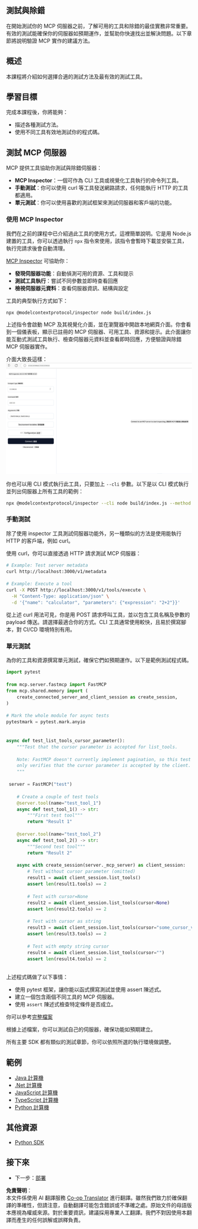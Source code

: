 <!--
CO_OP_TRANSLATOR_METADATA:
{
  "original_hash": "4e34e34e84f013e73c7eaa6d09884756",
  "translation_date": "2025-07-13T21:58:02+00:00",
  "source_file": "03-GettingStarted/08-testing/README.md",
  "language_code": "tw"
}
-->
## 測試與除錯

在開始測試你的 MCP 伺服器之前，了解可用的工具和除錯的最佳實務非常重要。有效的測試能確保你的伺服器如預期運作，並幫助你快速找出並解決問題。以下章節將說明驗證 MCP 實作的建議方法。

## 概述

本課程將介紹如何選擇合適的測試方法及最有效的測試工具。

## 學習目標

完成本課程後，你將能夠：

- 描述各種測試方法。
- 使用不同工具有效地測試你的程式碼。

## 測試 MCP 伺服器

MCP 提供工具協助你測試與除錯伺服器：

- **MCP Inspector**：一個可作為 CLI 工具或視覺化工具執行的命令列工具。
- **手動測試**：你可以使用 curl 等工具發送網路請求，任何能執行 HTTP 的工具都適用。
- **單元測試**：你可以使用喜歡的測試框架來測試伺服器和客戶端的功能。

### 使用 MCP Inspector

我們在之前的課程中已介紹過此工具的使用方式，這裡簡單說明。它是用 Node.js 建置的工具，你可以透過執行 `npx` 指令來使用，該指令會暫時下載並安裝工具，執行完請求後會自動清理。

[MCP Inspector](https://github.com/modelcontextprotocol/inspector) 可協助你：

- **發現伺服器功能**：自動偵測可用的資源、工具和提示
- **測試工具執行**：嘗試不同參數並即時查看回應
- **檢視伺服器元資料**：查看伺服器資訊、結構與設定

工具的典型執行方式如下：

```bash
npx @modelcontextprotocol/inspector node build/index.js
```

上述指令會啟動 MCP 及其視覺化介面，並在瀏覽器中開啟本地網頁介面。你會看到一個儀表板，顯示已註冊的 MCP 伺服器、可用工具、資源和提示。此介面讓你能互動式測試工具執行、檢查伺服器元資料並查看即時回應，方便驗證與除錯 MCP 伺服器實作。

介面大致長這樣： ![Inspector](../../../../translated_images/connect.141db0b2bd05f096fb1dd91273771fd8b2469d6507656c3b0c9df4b3c5473929.tw.png)

你也可以用 CLI 模式執行此工具，只要加上 `--cli` 參數。以下是以 CLI 模式執行並列出伺服器上所有工具的範例：

```sh
npx @modelcontextprotocol/inspector --cli node build/index.js --method tools/list
```

### 手動測試

除了使用 inspector 工具測試伺服器功能外，另一種類似的方法是使用能執行 HTTP 的客戶端，例如 curl。

使用 curl，你可以直接透過 HTTP 請求測試 MCP 伺服器：

```bash
# Example: Test server metadata
curl http://localhost:3000/v1/metadata

# Example: Execute a tool
curl -X POST http://localhost:3000/v1/tools/execute \
  -H "Content-Type: application/json" \
  -d '{"name": "calculator", "parameters": {"expression": "2+2"}}'
```

從上述 curl 用法可見，你是用 POST 請求呼叫工具，並以包含工具名稱及參數的 payload 傳送。請選擇最適合你的方式。CLI 工具通常使用較快，且易於撰寫腳本，對 CI/CD 環境特別有用。

### 單元測試

為你的工具和資源撰寫單元測試，確保它們如預期運作。以下是範例測試程式碼。

```python
import pytest

from mcp.server.fastmcp import FastMCP
from mcp.shared.memory import (
    create_connected_server_and_client_session as create_session,
)

# Mark the whole module for async tests
pytestmark = pytest.mark.anyio


async def test_list_tools_cursor_parameter():
    """Test that the cursor parameter is accepted for list_tools.

    Note: FastMCP doesn't currently implement pagination, so this test
    only verifies that the cursor parameter is accepted by the client.
    """

 server = FastMCP("test")

    # Create a couple of test tools
    @server.tool(name="test_tool_1")
    async def test_tool_1() -> str:
        """First test tool"""
        return "Result 1"

    @server.tool(name="test_tool_2")
    async def test_tool_2() -> str:
        """Second test tool"""
        return "Result 2"

    async with create_session(server._mcp_server) as client_session:
        # Test without cursor parameter (omitted)
        result1 = await client_session.list_tools()
        assert len(result1.tools) == 2

        # Test with cursor=None
        result2 = await client_session.list_tools(cursor=None)
        assert len(result2.tools) == 2

        # Test with cursor as string
        result3 = await client_session.list_tools(cursor="some_cursor_value")
        assert len(result3.tools) == 2

        # Test with empty string cursor
        result4 = await client_session.list_tools(cursor="")
        assert len(result4.tools) == 2
    
```

上述程式碼做了以下事情：

- 使用 pytest 框架，讓你能以函式撰寫測試並使用 assert 陳述式。
- 建立一個包含兩個不同工具的 MCP 伺服器。
- 使用 `assert` 陳述式檢查特定條件是否成立。

你可以參考[完整檔案](https://github.com/modelcontextprotocol/python-sdk/blob/main/tests/client/test_list_methods_cursor.py)

根據上述檔案，你可以測試自己的伺服器，確保功能如預期建立。

所有主要 SDK 都有類似的測試章節，你可以依照所選的執行環境做調整。

## 範例

- [Java 計算機](../samples/java/calculator/README.md)
- [.Net 計算機](../../../../03-GettingStarted/samples/csharp)
- [JavaScript 計算機](../samples/javascript/README.md)
- [TypeScript 計算機](../samples/typescript/README.md)
- [Python 計算機](../../../../03-GettingStarted/samples/python)

## 其他資源

- [Python SDK](https://github.com/modelcontextprotocol/python-sdk)

## 接下來

- 下一步：[部署](../09-deployment/README.md)

**免責聲明**：  
本文件係使用 AI 翻譯服務 [Co-op Translator](https://github.com/Azure/co-op-translator) 進行翻譯。雖然我們致力於確保翻譯的準確性，但請注意，自動翻譯可能包含錯誤或不準確之處。原始文件的母語版本應視為權威來源。對於重要資訊，建議採用專業人工翻譯。我們不對因使用本翻譯而產生的任何誤解或誤釋負責。